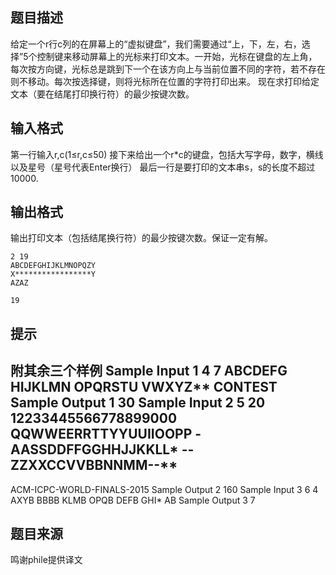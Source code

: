 


## 题目描述
给定一个r行c列的在屏幕上的“虚拟键盘”，我们需要通过“上，下，左，右，选择”5个控制键来移动屏幕上的光标来打印文本。一开始，光标在键盘的左上角，每次按方向键，光标总是跳到下一个在该方向上与当前位置不同的字符，若不存在则不移动。每次按选择键，则将光标所在位置的字符打印出来。
现在求打印给定文本（要在结尾打印换行符）的最少按键次数。
## 输入格式
第一行输入r,c(1≤r,c≤50)
接下来给出一个r*c的键盘，包括大写字母，数字，横线以及星号（星号代表Enter换行）
最后一行是要打印的文本串s，s的长度不超过10000.
## 输出格式
输出打印文本（包括结尾换行符）的最少按键次数。保证一定有解。

```input1
2 19
ABCDEFGHIJKLMNOPQZY
X*****************Y
AZAZ

```
```output1
19
```

## 提示
附其余三个样例
Sample Input 1
4 7
ABCDEFG
HIJKLMN
OPQRSTU
VWXYZ**
CONTEST
Sample Output 1
30
Sample Input 2
5 20
12233445566778899000
QQWWEERRTTYYUUIIOOPP
-AASSDDFFGGHHJJKKLL*
--ZZXXCCVVBBNNMM--**
--------------------
ACM-ICPC-WORLD-FINALS-2015
Sample Output 2
160
Sample Input 3
6 4
AXYB
BBBB
KLMB
OPQB
DEFB
GHI*
AB
Sample Output 3
7
## 题目来源
鸣谢phile提供译文


